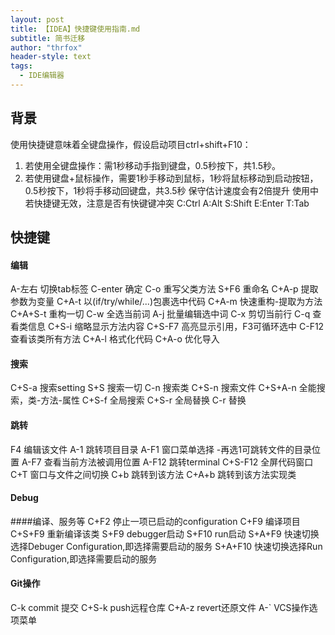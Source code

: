 ```yaml
---
layout: post
title: 【IDEA】快捷键使用指南.md
subtitle: 简书迁移
author: "thrfox"
header-style: text
tags:
  - IDE编辑器
---
```


## 背景
使用快捷键意味着全键盘操作，假设启动项目ctrl+shift+F10：
1. 若使用全键盘操作：需1秒移动手指到键盘，0.5秒按下，共1.5秒。
2. 若使用键盘+鼠标操作，需要1秒手移动到鼠标，1秒将鼠标移动到启动按钮，0.5秒按下，1秒将手移动回键盘，共3.5秒
保守估计速度会有2倍提升
使用中若快捷键无效，注意是否有快键键冲突
C:Ctrl
A:Alt
S:Shift
E:Enter
T:Tab

## 快捷键
#### 编辑
A-左右 切换tab标签
C-enter 确定
C-o 重写父类方法
S+F6 重命名
C+A-p 提取参数为变量
C+A-t 以(if/try/while/...)包裹选中代码
C+A-m 快速重构-提取为方法
C+A+S-t 重构一切
C-w 全选当前词
A-j 批量编辑选中词
C-x 剪切当前行
C-q 查看类信息
C+S-i 缩略显示方法内容
C+S-F7 高亮显示引用，F3可循环选中
C-F12 查看该类所有方法
C+A-l 格式化代码
C+A-o 优化导入

#### 搜索
C+S-a 搜索setting
S+S 搜索一切
C-n 搜索类
C+S-n 搜索文件
C+S+A-n 全能搜索，类-方法-属性
C+S-f 全局搜索
C+S-r 全局替换
C-r 替换

#### 跳转
F4 编辑该文件
A-1 跳转项目目录
A-F1 窗口菜单选择 -再选1可跳转文件的目录位置
A-F7 查看当前方法被调用位置
A-F12 跳转terminal
C+S-F12 全屏代码窗口
C+T 窗口与文件之间切换
C+b 跳转到该方法
C+A+b 跳转到该方法实现类

#### Debug

####编译、服务等
C+F2 停止一项已启动的configuration
C+F9 编译项目
C+S+F9 重新编译该类
S+F9 debugger启动
S+F10 run启动
S+A+F9 快速切换选择Debuger Configuration,即选择需要启动的服务
S+A+F10 快速切换选择Run Configuration,即选择需要启动的服务

#### Git操作
C-k commit 提交
C+S-k push远程仓库
C+A-z revert还原文件
A-` VCS操作选项菜单

